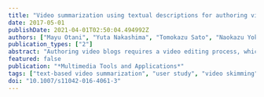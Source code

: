 ```yaml
---
title: "Video summarization using textual descriptions for authoring video blogs"
date: 2017-05-01
publishDate: 2021-04-01T02:50:04.494992Z
authors: ["Mayu Otani", "Yuta Nakashima", "Tomokazu Sato", "Naokazu Yokoya"]
publication_types: ["2"]
abstract: "Authoring video blogs requires a video editing process, which is cumbersome for ordinary users. Video summarization can automate this process by extracting important segments from original videos. Because bloggers typically have certain stories for their blog posts, video summaries of a blog post should take the author's intentions into account. However, most prior works address video summarization by mining patterns from the original videos without considering the blog author's intentions. To generate a video summary that reflects the blog author's intention, we focus on supporting texts in video blog posts and present a text-based method, in which the supporting text serves as a prior to the video summary. Given video and text that describe scenes of interest, our method segments videos and assigns to each video segment its priority in the summary based on its relevance to the input text. Our method then selects a subset of segments with content that is similar to the input text. Accordingly, our method produces different video summaries from the same set of videos, depending on the input text. We evaluated summaries generated from both blog viewers' and authors' perspectives in a user study. Experimental results demonstrate the advantages to the proposed text-based method for video blog authoring."
featured: false
publication: "*Multimedia Tools and Applications*"
tags: ["text-based video summarization", "user study", "video skimming"]
doi: "10.1007/s11042-016-4061-3"
---
```


